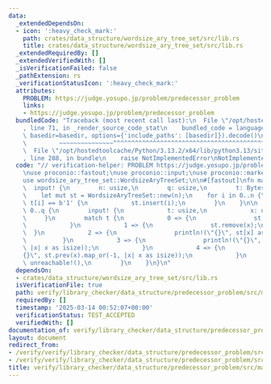 ```yaml
---
data:
  _extendedDependsOn:
  - icon: ':heavy_check_mark:'
    path: crates/data_structure/wordsize_ary_tree_set/src/lib.rs
    title: crates/data_structure/wordsize_ary_tree_set/src/lib.rs
  _extendedRequiredBy: []
  _extendedVerifiedWith: []
  _isVerificationFailed: false
  _pathExtension: rs
  _verificationStatusIcon: ':heavy_check_mark:'
  attributes:
    PROBLEM: https://judge.yosupo.jp/problem/predecessor_problem
    links:
    - https://judge.yosupo.jp/problem/predecessor_problem
  bundledCode: "Traceback (most recent call last):\n  File \"/opt/hostedtoolcache/Python/3.13.2/x64/lib/python3.13/site-packages/onlinejudge_verify/documentation/build.py\"\
    , line 71, in _render_source_code_stat\n    bundled_code = language.bundle(stat.path,\
    \ basedir=basedir, options={'include_paths': [basedir]}).decode()\n          \
    \         ~~~~~~~~~~~~~~~^^^^^^^^^^^^^^^^^^^^^^^^^^^^^^^^^^^^^^^^^^^^^^^^^^^^^^^^^^^^^^^^^^\n\
    \  File \"/opt/hostedtoolcache/Python/3.13.2/x64/lib/python3.13/site-packages/onlinejudge_verify/languages/rust.py\"\
    , line 288, in bundle\n    raise NotImplementedError\nNotImplementedError\n"
  code: "// verification-helper: PROBLEM https://judge.yosupo.jp/problem/predecessor_problem\n\
    \nuse proconio::fastout;\nuse proconio::input;\nuse proconio::marker::Bytes;\n\
    use wordsize_ary_tree_set::WordsizeAryTreeSet;\n\n#[fastout]\nfn main() {\n  \
    \  input! {\n        n: usize,\n        q: usize,\n        t: Bytes,\n    }\n\n\
    \    let mut st = WordsizeAryTreeSet::new(n);\n    for i in 0..n {\n        if\
    \ t[i] == b'1' {\n            st.insert(i);\n        }\n    }\n\n    for _ in\
    \ 0..q {\n        input! {\n            t: usize,\n            x: usize,\n   \
    \     }\n        match t {\n            0 => {\n                st.insert(x);\n\
    \            }\n            1 => {\n                st.remove(x);\n          \
    \  }\n            2 => {\n                println!(\"{}\", st[x] as i32);\n  \
    \          }\n            3 => {\n                println!(\"{}\", st.next(x).map_or(-1,\
    \ |x| x as isize));\n            }\n            4 => {\n                println!(\"\
    {}\", st.prev(x).map_or(-1, |x| x as isize));\n            }\n            _ =>\
    \ unreachable!(),\n        }\n    }\n}\n"
  dependsOn:
  - crates/data_structure/wordsize_ary_tree_set/src/lib.rs
  isVerificationFile: true
  path: verify/library_checker/data_structure/predecessor_problem/src/main.rs
  requiredBy: []
  timestamp: '2025-03-14 00:52:07+00:00'
  verificationStatus: TEST_ACCEPTED
  verifiedWith: []
documentation_of: verify/library_checker/data_structure/predecessor_problem/src/main.rs
layout: document
redirect_from:
- /verify/verify/library_checker/data_structure/predecessor_problem/src/main.rs
- /verify/verify/library_checker/data_structure/predecessor_problem/src/main.rs.html
title: verify/library_checker/data_structure/predecessor_problem/src/main.rs
---
```

